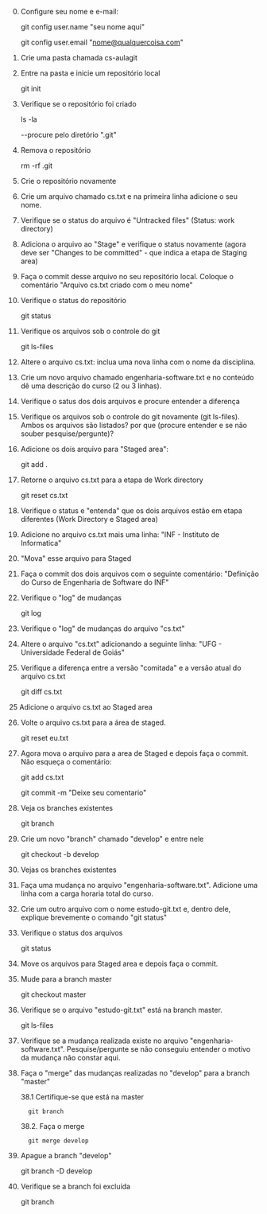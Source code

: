 0. Configure seu nome e e-mail:

	git config user.name "seu nome aqui"

	git config user.email "nome@qualquercoisa.com"



1. Crie uma pasta chamada cs-aulagit



2. Entre na pasta e inicie um repositório local

	git init



3. Verifique se o repositório foi criado

	ls -la

	--procure pelo diretório ".git"



4. Remova o repositório

	rm -rf .git



5. Crie o repositório novamente



6. Crie um arquivo chamado cs.txt e na primeira linha adicione o seu nome.



7. Verifique se o status do arquivo é "Untracked files" (Status: work directory)



8. Adiciona o arquivo ao "Stage" e verifique o status novamente (agora deve ser "Changes to be committed" - que indica a etapa de Staging area)



9. Faça o commit desse arquivo no seu repositório local. Coloque o comentário "Arquivo cs.txt criado com o meu nome"



10. Verifique o status do repositório

	git status



11. Verifique os arquivos sob o controle do git

	git ls-files



11. Altere o arquivo cs.txt: inclua uma nova linha com o nome da disciplina.



12. Crie um novo arquivo chamado engenharia-software.txt e no conteúdo dê uma descrição do curso (2 ou 3 linhas).



13. Verifique o satus dos dois arquivos e procure entender a diferença



14. Verifique os arquivos sob o controle do git novamente (git ls-files). Ambos os arquivos são listados? por que (procure entender e se não souber pesquise/pergunte)?



15. Adicione os dois arquivo para "Staged area": 

	git add .



16. Retorne o arquivo cs.txt para a etapa de Work directory

	git reset cs.txt



17. Verifique o status e "entenda" que os dois arquivos estão em etapa diferentes (Work Directory e Staged area)



18. Adicione no arquivo cs.txt mais uma linha: "INF - Instituto de Informatica"



19. "Mova" esse arquivo para Staged



20. Faça o commit dos dois arquivos com o seguinte comentário: "Definição do Curso de Engenharia de Software do INF"



21. Verifique o "log" de mudanças

	git log



22. Verifique o "log" de mudanças do arquivo "cs.txt"



23. Altere o arquivo "cs.txt" adicionando a seguinte linha: "UFG - Universidade Federal de Goiás"



24. Verifique a diferença entre a versão "comitada" e a versão atual do arquivo cs.txt

	git diff cs.txt



25 Adicione o arquivo cs.txt ao Staged area



26. Volte o arquivo cs.txt para a área de staged. 

	git reset eu.txt



27. Agora mova o arquivo para a area de Staged e depois faça o commit. Não esqueça o comentário:

	git add cs.txt

	git commit -m "Deixe seu comentario"



28. Veja os branches existentes

	git branch



29. Crie um novo "branch" chamado "develop" e entre nele

	git checkout -b develop



30. Vejas os branches existentes



31. Faça uma mudança no arquivo "engenharia-software.txt". Adicione uma linha com a carga horaria total do curso.



32. Crie um outro arquivo com o nome estudo-git.txt e, dentro dele, explique brevemente o comando "git status"



33. Verifique o status dos arquivos

	git status



34. Move os arquivos para Staged area e depois faça o commit.



35. Mude para a branch master

	git checkout master



36. Verifique se o arquivo "estudo-git.txt" está na branch master.

	git ls-files



37. Verifique se a mudança realizada existe no arquivo "engenharia-software.txt". Pesquise/pergunte se não conseguiu entender o motivo da mudança não constar aqui.



38. Faça o "merge" das mudanças realizadas no "develop" para a branch "master"

	38.1 Certifique-se que está na master

		  git branch



    38.2. Faça o merge

          git merge develop



39. Apague a branch "develop"

	git branch -D develop



40. Verifique se a branch foi excluída

	git branch
